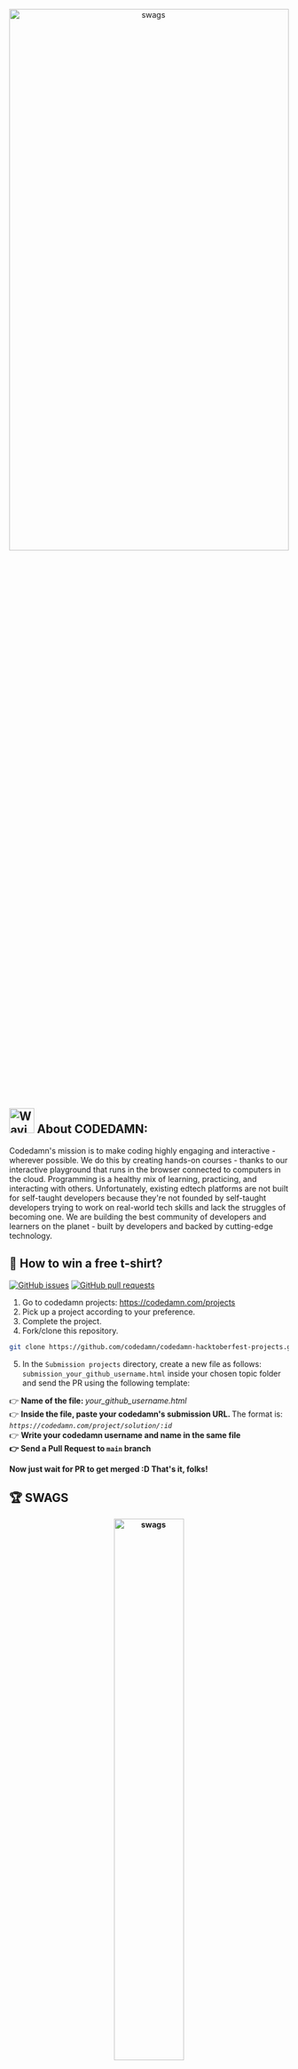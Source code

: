 
<p align="center">
  <img align="center" src="https://i.ibb.co/PtdNZfw/Hacktober-Github-Banner.png" alt="swags" height="50%" width="100%" />
</p>

<H2> <img src="https://raw.githubusercontent.com/nixin72/nixin72/master/wave.gif" 
         alt="Waving hand animated gif"
         height="45"
         width="45" /> About CODEDAMN:</H2>
Codedamn's mission is to make coding highly engaging and interactive - wherever possible. We do this by creating hands-on courses - thanks to our interactive playground that runs in the browser connected to computers in the cloud.
Programming is a healthy mix of learning, practicing, and interacting with others. Unfortunately, existing edtech platforms are not built for self-taught developers because they're not founded by self-taught developers trying to work on real-world tech skills and lack the struggles of becoming one.
We are building the best community of developers and learners on the planet - built by developers and backed by cutting-edge technology.
<br>


## 📝 How to win a free t-shirt?

[![GitHub issues](https://img.shields.io/github/issues/codedamn/codedamn-hacktoberfest-projects?logo=github)](https://github.com/codedamn/codedamn-hacktoberfest-projects/issues) [![GitHub pull requests](https://img.shields.io/github/issues-pr/codedamn/codedamn-hacktoberfest-projects)](https://github.com/codedamn/codedamn-hacktoberfest-projects/pulls) 

1) Go to codedamn projects: https://codedamn.com/projects
2) Pick up a project according to your preference.
3) Complete the project.
4) Fork/clone this repository.

```bash
git clone https://github.com/codedamn/codedamn-hacktoberfest-projects.git
```

5) In the `Submission projects` directory, create a new file as follows: `submission_your_github_username.html` inside your chosen topic folder and send the PR using the following template:

👉   <b>Name of the file: </b> <i>your_github_username.html</i><br/>
👉   <b>Inside the file, paste your codedamn's submission URL. </b> The format is: <i>`https://codedamn.com/project/solution/:id`</i><br/>
👉   <b>Write your codedamn username and name in the same file<br/>
👉   <b>Send a Pull Request</b> to `main` branch<br/>


Now just wait for PR to get merged :D
That's it, folks! 

## 🏆 SWAGS
<p align="center">
  <img align="center" src="https://pbs.twimg.com/media/FAlpRoMVkAsSYfC?format=jpg&name=large" alt="swags" height="50%" width="50%" />
</p>

👉  <b>  For every successful submission, if the pull request gets accepted you'll get the official CODEDAMN SWAGS/MERCH! </b> 🎉
🎉

## Thanks

Glad to see here! Show some love by [starring](https://github.com/codedamn/Codedamn-Tutorials/) this repository.



